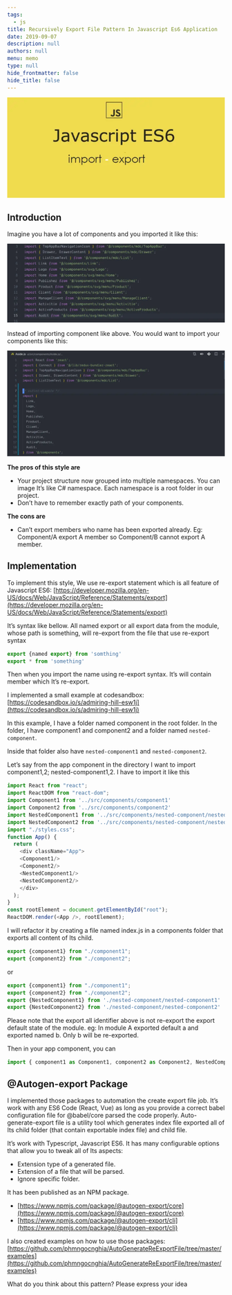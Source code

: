 ```yaml
---
tags: 
  - js
title: Recursively Export File Pattern In Javascript Es6 Application
date: 2019-09-07
description: null
authors: null
menu: memo
type: null
hide_frontmatter: false
hide_title: false
---
```


![](assets/recursively-export-file-pattern-in-javascript-es6-application_08f14b555ce54599844167b5700622ca_md5.webp)

## Introduction
Imagine you have a lot of components and you imported it like this:

![](assets/recursively-export-file-pattern-in-javascript-es6-application_c733b9fb01a2eb50f4a8895d2cd68acd_md5.webp)

Instead of importing component like above. You would want to import your components like this:

![](assets/recursively-export-file-pattern-in-javascript-es6-application_024be7746f1d8a3f25ffad7888a47caf_md5.webp)

**The pros of this style are**
* Your project structure now grouped into multiple namespaces. You can image It’s like C# namespace. Each namespace is a root folder in our project.
* Don’t have to remember exactly path of your components.

**The cons are**
* Can’t export members who name has been exported already. Eg: Component/A export A member so Component/B cannot export A member.

## Implementation
To implement this style, We use re-export statement which is all feature of Javascript ES6: [https://developer.mozilla.org/en-US/docs/Web/JavaScript/Reference/Statements/export](https://developer.mozilla.org/en-US/docs/Web/JavaScript/Reference/Statements/export)

It’s syntax like bellow. All named export or all export data from the module, whose path is something, will re-export from the file that use re-export syntax

```javascript
export {named export} from 'somthing'
export * from 'something'
```

Then when you import the name using re-export syntax. It’s will contain member which It’s re-export.

I implemented a small example at codesandbox: [https://codesandbox.io/s/admiring-hill-esw1j](https://codesandbox.io/s/admiring-hill-esw1j)

In this example, I have a folder named component in the root folder. In the folder, I have component1 and component2 and a folder named `nested-component`.

Inside that folder also have `nested-component1` and `nested-component2`.

Let’s say from the app component in the directory I want to import component1,2; nested-component1,2. I have to import it like this

```javascript
import React from "react";
import ReactDOM from "react-dom";
import Component1 from '../src/components/component1'
import Component2 from '../src/components/component2'
import NestedComponent1 from '../src/components/nested-component/nested-component1'
import NestedComponent2 from '../src/components/nested-component/nested-component2'
import "./styles.css";
function App() {
  return (
    <div className="App">
    <Component1/>
    <Component2/>
    <NestedComponent1/>
    <NestedComponent2/>
    </div>
  );
}
const rootElement = document.getElementById("root");
ReactDOM.render(<App />, rootElement);
```

I will refactor it by creating a file named index.js in a components folder that exports all content of Its child.

```javascript
export {component1} from "./component1";
export {component2} from "./component2";
```

or

```javascript
export {component1} from "./component1";
export {component2} from "./component2";
export {NestedComponent1} from './nested-component/nested-component1'
export {NestedComponent2} from './nested-component/nested-component2'
```

Please note that the export all identifier above is not re-export the export default state of the module. eg: In module A exported default a and exported named b. Only b will be re-exported.

Then in your app component, you can

```javascript
import { component1 as Component1, component2 as Component2, NestedComponent1, Nested} from "./components";
```

## @Autogen-export Package
I implemented those packages to automation the create export file job. It’s work with any ES6 Code (React, Vue) as long as you provide a correct babel configuration file for @babel/core parsed the code properly.
Auto-generate-export file is a utility tool which generates index file exported all of Its child folder (that contain exportable index file) and child file.

It’s work with Typescript, Javascript ES6. It has many configurable options that allow you to tweak all of Its aspects:

* Extension type of a generated file.
* Extension of a file that will be parsed.
* Ignore specific folder.

It has been published as an NPM package.

* [https://www.npmjs.com/package/@autogen-export/core](https://www.npmjs.com/package/@autogen-export/core)
* [https://www.npmjs.com/package/@autogen-export/cli](https://www.npmjs.com/package/@autogen-export/cli)

I also created examples on how to use those packages: [https://github.com/phmngocnghia/AutoGenerateReExportFile/tree/master/examples](https://github.com/phmngocnghia/AutoGenerateReExportFile/tree/master/examples)

What do you think about this pattern? Please express your idea
